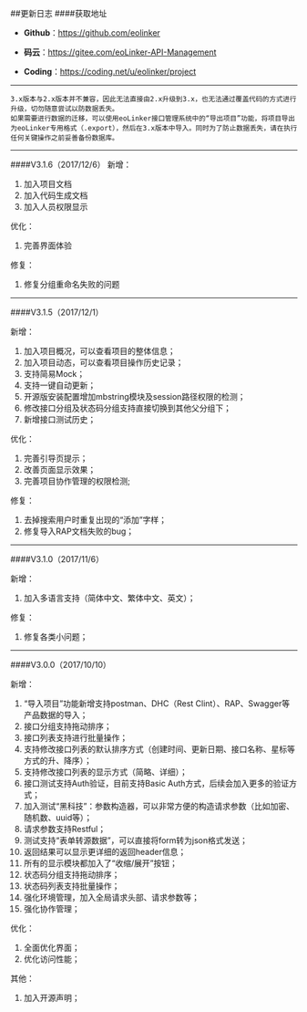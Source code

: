 ##更新日志
####获取地址
- **Github**：https://github.com/eolinker

- **码云**：https://gitee.com/eoLinker-API-Management

- **Coding**：https://coding.net/u/eolinker/project

------------

	3.x版本与2.x版本并不兼容，因此无法直接由2.x升级到3.x，也无法通过覆盖代码的方式进行升级，切勿随意尝试以防数据丢失。
	如果需要进行数据的迁移，可以使用eoLinker接口管理系统中的“导出项目”功能，将项目导出为eoLinker专用格式（.export），然后在3.x版本中导入。同时为了防止数据丢失，请在执行任何关键操作之前妥善备份数据库。

------------

####V3.1.6（2017/12/6）
新增：
1. 加入项目文档
2. 加入代码生成文档
3. 加入人员权限显示

优化：
1. 完善界面体验

修复：
1. 修复分组重命名失败的问题

------------

####V3.1.5（2017/12/1）

新增：
1. 加入项目概况，可以查看项目的整体信息；
2. 加入项目动态，可以查看项目操作历史记录；
3. 支持简易Mock；
4. 支持一键自动更新；
5. 开源版安装配置增加mbstring模块及session路径权限的检测；
6. 修改接口分组及状态码分组支持直接切换到其他父分组下；
7. 新增接口测试历史；

优化：
1. 完善引导页提示；
2. 改善页面显示效果；
3. 完善项目协作管理的权限检测;

修复：
1. 去掉搜索用户时重复出现的“添加”字样；
2. 修复导入RAP文档失败的bug；

------------

####V3.1.0（2017/11/6）

新增：
1. 加入多语言支持（简体中文、繁体中文、英文）；

修复：
1. 修复各类小问题；

------------
####V3.0.0（2017/10/10）

新增：
1. “导入项目”功能新增支持postman、DHC（Rest Clint）、RAP、Swagger等产品数据的导入；
2. 接口分组支持拖动排序；
3. 接口列表支持进行批量操作；
4. 支持修改接口列表的默认排序方式（创建时间、更新日期、接口名称、星标等方式的升、降序）；
5. 支持修改接口列表的显示方式（简略、详细）；
6. 接口测试支持Auth验证，目前支持Basic Auth方式，后续会加入更多的验证方式；
7. 加入测试“黑科技”：参数构造器，可以非常方便的构造请求参数（比如加密、随机数、uuid等）；
8. 请求参数支持Restful；
9. 测试支持“表单转源数据”，可以直接将form转为json格式发送；
10. 返回结果可以显示更详细的返回header信息；
11. 所有的显示模块都加入了“收缩/展开”按钮；
12. 状态码分组支持拖动排序；
13. 状态码列表支持批量操作；
14. 强化环境管理，加入全局请求头部、请求参数等；
15. 强化协作管理；

优化：
1. 全面优化界面；
2. 优化访问性能；

其他：
1. 加入开源声明；

